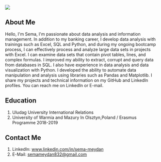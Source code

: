 ![](https://learn.g2.com/hubfs/Imported%20sitepage%20images/1ZB5giUShe0gw9a6L69qAgsd7wKTQ60ZRoJC5Xq3BIXS517sL6i6mnkAN9khqnaIGzE6FASAusRr7w=w1439-h786.png)

## About Me
Hello, I'm Sema, I'm passionate about data analysis and information management. In addition to my banking career, I develop data analysis with trainings such as Excel, SQL and Python, and during my ongoing bootcamp process, I can effectively process and analyze large data sets in projects with Excel. I can examine data sets that contain pivot tables, lines, and complex formulas. I improved my ability to extract, corrupt and query data from databases in SQL. I also have experience in data analysis and data visualization with Python. I developed the ability to automate data manipulation and analysis using libraries such as Pandas and Matplotlib. I share my projects and technical information on my GitHub and LinkedIn profiles. You can reach me on LinkedIn or E-mail.
## Education
1. Uludag University International Relations
2. University of Warmia and Mazury In Olsztyn,Poland / Erasmus Programme 2018-2019
## Contact Me
1. LinkedIn: www.linkedin.com/in/sema-meydan
2. E-Mail: semameydan832@gmail.com


